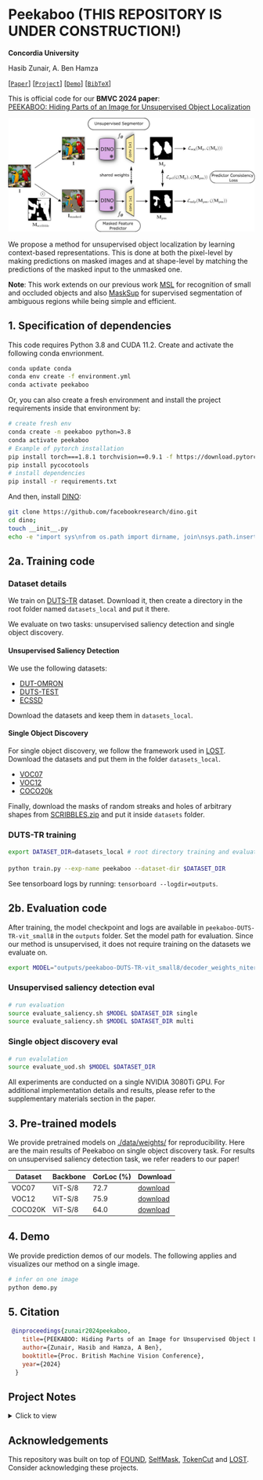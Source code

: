 # Peekaboo (THIS REPOSITORY IS UNDER CONSTRUCTION!)

**Concordia University**

Hasib Zunair, A. Ben Hamza

[[`Paper`](link)] [[`Project`](link)] [[`Demo`](#4-demo)] [[`BibTeX`](#5-citation)]

This is official code for our **BMVC 2024 paper**:<br>
[PEEKABOO: Hiding Parts of an Image for Unsupervised Object Localization](Link)
<br>

![MSL Design](./media/figure.jpg)

We propose a method for unsupervised object localization by learning context-based representations. This is done at both the pixel-level by making predictions on masked images and at shape-level by matching the predictions of the masked input to the unmasked one.

**Note**: This work extends on our previous work [MSL](https://github.com/hasibzunair/msl-recognition) for recognition of small and occluded objects and also [MaskSup](https://github.com/hasibzunair/masksup-segmentation) for supervised segmentation of ambiguous regions while being simple and efficient.

## 1. Specification of dependencies

This code requires Python 3.8 and CUDA 11.2. Create and activate the following conda envrionment.

```bash
conda update conda
conda env create -f environment.yml
conda activate peekaboo
```

Or, you can also create a fresh environment and install the project requirements inside that environment by:

```bash
# create fresh env
conda create -n peekaboo python=3.8     
conda activate peekaboo
# Example of pytorch installation
pip install torch===1.8.1 torchvision==0.9.1 -f https://download.pytorch.org/whl/torch_stable.html
pip install pycocotools
# install dependencies
pip install -r requirements.txt
```

And then, install [DINO](https://arxiv.org/pdf/2104.14294.pdf):

```bash
git clone https://github.com/facebookresearch/dino.git
cd dino; 
touch __init__.py
echo -e "import sys\nfrom os.path import dirname, join\nsys.path.insert(0, join(dirname(__file__), '.'))" >> __init__.py; cd ../;
```

## 2a. Training code

### Dataset details

We train on [DUTS-TR](http://saliencydetection.net/duts/) dataset. Download it, then create a directory in the root folder named `datasets_local` and put it there.

We evaluate on two tasks: unsupervised saliency detection and single object discovery.

#### Unsupervised Saliency Detection

We use the following datasets:

- [DUT-OMRON](http://saliencydetection.net/dut-omron/)
- [DUTS-TEST](http://saliencydetection.net/duts/)
- [ECSSD](https://www.cse.cuhk.edu.hk/leojia/projects/hsaliency/dataset.html)

Download the datasets and keep them in `datasets_local`.

#### Single Object Discovery

For single object discovery, we follow the framework used in [LOST](https://github.com/valeoai/LOST). Download the datasets and put them in the folder `datasets_local`.

- [VOC07](http://host.robots.ox.ac.uk/pascal/VOC/)
- [VOC12](http://host.robots.ox.ac.uk/pascal/VOC/)
- [COCO20k](https://cocodataset.org/#home)

Finally, download the masks of random streaks and holes of arbitrary shapes from [SCRIBBLES.zip](https://github.com/hasibzunair/masksup-segmentation/releases/download/v1.0/SCRIBBLES.zip) and put it inside `datasets` folder.

### DUTS-TR training

```bash
export DATASET_DIR=datasets_local # root directory training and evaluation datasets

python train.py --exp-name peekaboo --dataset-dir $DATASET_DIR
```

See tensorboard logs by running: `tensorboard --logdir=outputs`.

## 2b. Evaluation code

After training, the model checkpoint and logs are available in `peekaboo-DUTS-TR-vit_small8` in the `outputs` folder. Set the model path for evaluation. Since our method is unsupervised, it does not require training on the datasets we evaluate on.

```bash
export MODEL="outputs/peekaboo-DUTS-TR-vit_small8/decoder_weights_niter500.pt"
```

### Unsupervised saliency detection eval

```bash
# run evaluation
source evaluate_saliency.sh $MODEL $DATASET_DIR single
source evaluate_saliency.sh $MODEL $DATASET_DIR multi
```

### Single object discovery eval

```bash
# run evalulation
source evaluate_uod.sh $MODEL $DATASET_DIR
```

All experiments are conducted on a single NVIDIA 3080Ti GPU. For additional implementation details and results, please refer to the supplementary materials section in the paper.

## 3. Pre-trained models

We provide pretrained models on [./data/weights/](./data/weights/) for reproducibility. Here are the main results of Peekaboo on single object discovery task. For results on unsupervised saliency detection task, we refer readers to our paper!

|Dataset      | Backbone  |   CorLoc (%)  |   Download   |
|  ---------- | -------   |  ------ |  --------   |
| VOC07 | ViT-S/8  | 72.7 | [download](./data/weights/peekaboo_decoder_weights_niter500.pt) |
| VOC12 | ViT-S/8 | 75.9 | [download](./data/weights/peekaboo_decoder_weights_niter500.pt) |
| COCO20K | ViT-S/8 | 64.0 | [download](./data/weights/peekaboo_decoder_weights_niter500.pt) |

## 4. Demo

We provide prediction demos of our models. The following applies and visualizes our method on a single image.

```bash
# infer on one image
python demo.py
```

## 5. Citation

```bibtex
 @inproceedings{zunair2024peekaboo,
    title={PEEKABOO: Hiding Parts of an Image for Unsupervised Object Localization},
    author={Zunair, Hasib and Hamza, A Ben},
    booktitle={Proc. British Machine Vision Conference},
    year={2024}
  }
```

## Project Notes

<details><summary>Click to view</summary>
<br>

**[Mar 18, 2024]** Infer on image folders.

```python
# infer on folder of images
python visualize_outputs.py --model-weights outputs/msl_a1.5_b1_g1_reg4-MSL-DUTS-TR-vit_small8/decoder_weights_niter500.pt --img-folder ./datasets_local/DUTS-TR/DUTS-TR-Image/ --output-dir outputs/visualizations/msl_masks
```

**[Nov 10, 2023]** Reproduced FOUND results.

**[Nov 10, 2023]** Added project notes section.

</details>

## Acknowledgements

This repository was built on top of [FOUND](https://github.com/valeoai/FOUND), [SelfMask](https://github.com/NoelShin/selfmask), [TokenCut](https://github.com/YangtaoWANG95/TokenCut) and [LOST](https://github.com/valeoai/LOST). Consider acknowledging these projects.
